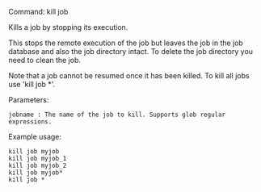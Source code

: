 Command: kill job <jobname>

Kills a job by stopping its execution.

This stops the remote execution of the job but leaves the job in the job database and also the job directory intact. To delete the job directory you need to clean the job. 

Note that a job cannot be resumed once it has been killed. To kill all jobs use 'kill job *'.

Parameters:

    jobname	: The name of the job to kill. Supports glob regular expressions.

Example usage:

    kill job myjob
    kill job myjob_1
    kill job myjob_2
    kill job myjob*
    kill job *




